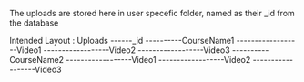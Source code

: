 The uploads are stored here in user specefic folder, named as their _id from the database

Intended Layout :
Uploads
------_id
----------CourseName1
------------------Video1
------------------Video2
------------------Video3
----------CourseName2
------------------Video1
------------------Video2
------------------Video3